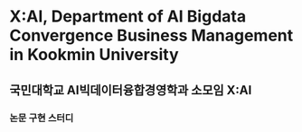 # X:AI, Department of AI Bigdata Convergence Business Management in Kookmin University
## 국민대학교 AI빅데이터융합경영학과 소모임 X:AI
### 논문 구현 스터디
